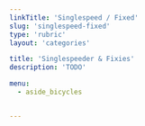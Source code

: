 ```yaml
---
linkTitle: 'Singlespeed / Fixed'
slug: 'singlespeed-fixed'
type: 'rubric'
layout: 'categories'

title: 'Singlespeeder & Fixies'
description: 'TODO'

menu:
  - aside_bicycles


---
```

